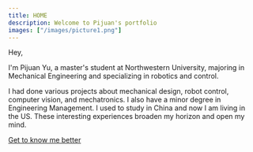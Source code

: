```yaml
---
title: HOME
description: Welcome to Pijuan's portfolio
images: ["/images/picture1.png"]
---
```


Hey,

I'm Pijuan Yu, a master's student at Northwestern University, majoring in Mechanical Engineering and specializing in robotics and control.

I had done various projects about mechanical design, robot control, computer vision, and mechatronics. I also have a minor degree in Engineering Management. I used to study in China and now I am living in the US. These interesting experiences broaden my horizon and open my mind.

[Get to know me better](about/) 
